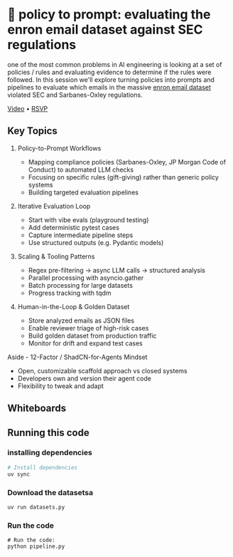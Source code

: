 # 🦄 policy to prompt: evaluating the enron email dataset against SEC regulations

one of the most common problems in AI engineering is looking at a set of policies / rules and evaluating evidence to determine if the rules were followed. In this session we'll explore turning policies into prompts and pipelines to evaluate which emails in the massive [enron email dataset](https://www.cs.cmu.edu/~enron/) violated SEC and Sarbanes-Oxley regulations.

[Video](https://www.youtube.com/watch?v=gkekVC67iVs) • [RSVP](https://lu.ma/iw1d9l3j)



## Key Topics

1. Policy-to-Prompt Workflows
    - Mapping compliance policies (Sarbanes-Oxley, JP Morgan Code of Conduct) to automated LLM checks
    - Focusing on specific rules (gift-giving) rather than generic policy systems
    - Building targeted evaluation pipelines

1. Iterative Evaluation Loop
    - Start with vibe evals (playground testing)
    - Add deterministic pytest cases
    - Capture intermediate pipeline steps
    - Use structured outputs (e.g. Pydantic models)

3. Scaling & Tooling Patterns
    - Regex pre-filtering → async LLM calls → structured analysis
    - Parallel processing with asyncio.gather
    - Batch processing for large datasets
    - Progress tracking with tqdm

4. Human-in-the-Loop & Golden Dataset
    - Store analyzed emails as JSON files
    - Enable reviewer triage of high-risk cases
    - Build golden dataset from production traffic
    - Monitor for drift and expand test cases

Aside - 12-Factor / ShadCN-for-Agents Mindset
- Open, customizable scaffold approach vs closed systems
- Developers own and version their agent code
- Flexibility to tweak and adapt


## Whiteboards



## Running this code

### installing dependencies

```bash
# Install dependencies
uv sync
```

### Download the datasetsa

```bash
uv run datasets.py

```



### Run the code

```
# Run the code:
python pipeline.py
```